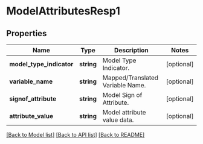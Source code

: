 # ModelAttributesResp1

## Properties
Name | Type | Description | Notes
------------ | ------------- | ------------- | -------------
**model_type_indicator** | **string** | Model Type Indicator. | [optional] 
**variable_name** | **string** | Mapped/Translated Variable Name. | [optional] 
**signof_attribute** | **string** | Model Sign of Attribute. | [optional] 
**attribute_value** | **string** | Model attribute value data. | [optional] 

[[Back to Model list]](../README.md#documentation-for-models) [[Back to API list]](../README.md#documentation-for-api-endpoints) [[Back to README]](../README.md)


